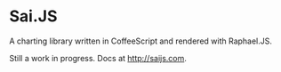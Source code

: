 Sai.JS
======

A charting library written in CoffeeScript and rendered with Raphael.JS.

Still a work in progress.  Docs at http://saijs.com.